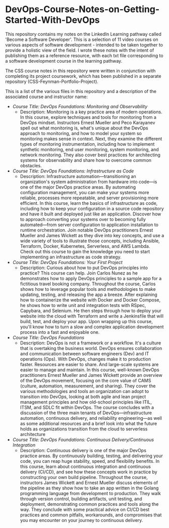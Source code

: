 # DevOps-Course-Notes-on-Getting-Started-With-DevOps
This repository contains my notes on the LinkedIn Learning pathway called 'Become a Software Developer'. This is a selection of 11 video courses on various aspects of software development - intended to be taken together to provide a holistic view of the field.  I wrote these notes with the intent of publishing them as a reference resource, with each txt file corresponding to a software development course in the learning pathway. 

The CSS course notes in this repository were written in conjunction with completing its project coursework, which has been published in a separate repository (CSS-Feynman-Portfolio-Project). 

This is a list of the various files in this repository and a description of the associated course and instructor name: 
* *Course Title: DevOps Foundations: Monitoring and Observability*
  *  Description: Monitoring is a key practice area of modern operations. In this course, explore techniques and tools for monitoring from a DevOps mindset. Instructors Ernest Mueller and Peco Karayanev spell out what monitoring is, what's unique about the DevOps approach to monitoring, and how to model your system so monitoring makes sense in context. Next, they examine the different types of monitoring instrumentation, including how to implement synthetic monitoring, end user monitoring, system monitoring, and network monitoring. They also cover best practices for architecting systems for observability and share how to overcome common obstacles.
* *Course Title: DevOps Foundations: Infrastructure as Code*
  *  Description: Infrastructure automation—transitioning an organization's system administration from hardware into code—is one of the major DevOps practice areas. By automating configuration management, you can make your systems more reliable, processes more repeatable, and server provisioning more efficient. In this course, learn the basics of infrastructure as code, including how to keep your configuration in a source code repository and have it built and deployed just like an application.   Discover how to approach converting your systems over to becoming fully automated—from server configuration to application installation to runtime orchestration. Join notable DevOps practitioners Ernest Mueller and James Wickett as they dive into key concepts, and use a wide variety of tools to illustrate those concepts, including Ansible, Terraform, Docker, Kubernetes, Serverless, and AWS Lambda. Check out this course to gain the knowledge you need to start implementing an infrastructure as code strategy.
* *Course Title: DevOps Foundations: Your First Project*
  *  Description: Curious about how to put DevOps principles into practice? This course can help. Join Carlos Nunez as he demonstrates how to apply DevOps principles to a sample app for a fictitious travel booking company. Throughout the course, Carlos shows how to leverage popular tools and methodologies to make updating, testing, and releasing the app a breeze. After explaining how to containerize the website with Docker and Docker Compose, he shows how to write unit and integration tests with RSpec, Capybara, and Selenium. He then steps through how to deploy your website into the cloud with Terraform and write a Jenkinsfile that will build, test, and deploy your app. Upon wrapping up this course, you'll know how to turn a slow and complex application development process into a fast and enjoyable one.
* *Course Title: DevOps Foundations*
  *  Description: DevOps is not a framework or a workflow. It's a culture that is overtaking the business world. DevOps ensures collaboration and communication between software engineers (Dev) and IT operations (Ops). With DevOps, changes make it to production faster. Resources are easier to share. And large-scale systems are easier to manage and maintain.  In this course, well-known DevOps practitioners Ernest Mueller and James Wickett provide an overview of the DevOps movement, focusing on the core value of CAMS (culture, automation, measurement, and sharing). They cover the various methodologies and tools an organization can adopt to transition into DevOps, looking at both agile and lean project management principles and how old-school principles like ITIL, ITSM, and SDLC fit within DevOps.   The course concludes with a discussion of the three main tenants of DevOps—infrastructure automation, continuous delivery, and reliability engineering—as well as some additional resources and a brief look into what the future holds as organizations transition from the cloud to serverless architecture
* *Course Title: DevOps Foundations: Continuous Delivery/Continuous Integration*
  *  Description: Continuous delivery is one of the major DevOps practice areas. By continuously building, testing, and delivering your code, you can reap huge stability, speed, and flexibility benefits. In this course, learn about continuous integration and continuous delivery (CI/CD), and see how these concepts work in practice by constructing your own build pipeline. Throughout the course, instructors James Wickett and Ernest Mueller discuss elements of the pipeline as they show how to take an app written in the Golang programming language from development to production. They walk through version control, building artifacts, unit testing, and deployment, demonstrating common practices and tools along the way. They conclude with some practical advice on CI/CD best practices and common pitfalls, workarounds, and compromises that you may encounter on your journey to continuous delivery.
